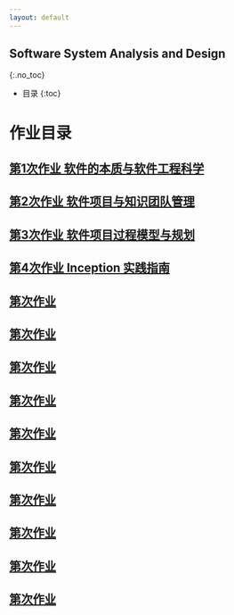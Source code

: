 ```yaml
---
layout: default
---
```


## Software System Analysis and Design
{:.no_toc}

* 目录
{:toc}

# 作业目录
## [第1次作业 软件的本质与软件工程科学]()
## [第2次作业 软件项目与知识团队管理]()
## [第3次作业 软件项目过程模型与规划]()
## [第4次作业 Inception 实践指南]()
## [第次作业 ]()
## [第次作业 ]()
## [第次作业 ]()
## [第次作业 ]()
## [第次作业 ]()
## [第次作业 ]()
## [第次作业 ]()
## [第次作业 ]()
## [第次作业 ]()
## [第次作业 ]()
